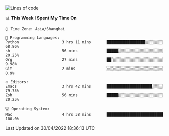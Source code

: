 <!--START_SECTION:waka-->
![Lines of code](https://img.shields.io/badge/From%20Hello%20World%20I%27ve%20Written-22%20Thousand%20lines%20of%20code-blue)

📊 **This Week I Spent My Time On** 

```text
⌚︎ Time Zone: Asia/Shanghai

💬 Programming Languages: 
Python                   3 hrs 11 mins       █████████████████░░░░░░░░   68.86% 
sh                       56 mins             █████░░░░░░░░░░░░░░░░░░░░   20.25% 
Org                      27 mins             ██░░░░░░░░░░░░░░░░░░░░░░░   9.98% 
Git                      2 mins              ░░░░░░░░░░░░░░░░░░░░░░░░░   0.9%

🔥 Editors: 
Emacs                    3 hrs 42 mins       ████████████████████░░░░░   79.75% 
Zsh                      56 mins             █████░░░░░░░░░░░░░░░░░░░░   20.25%

💻 Operating System: 
Mac                      4 hrs 38 mins       █████████████████████████   100.0%

```


 Last Updated on 30/04/2022 18:36:13 UTC
<!--END_SECTION:waka-->
